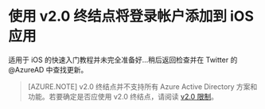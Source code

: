 <properties
	pageTitle="Azure AD v2.0 iOS 应用 | Azure"
	description="如何构建一个使用个人 Microsoft 帐户和工作或学校帐户来登录用户的 iOS 应用。"
	services="active-directory"
	documentationCenter=""
	authors="dstrockis"
	manager="mbaldwin"
	editor=""/>

<tags
	ms.service="active-directory"
	ms.date="02/20/2016"
	wacn.date="06/24/2016"/>

# 使用 v2.0 终结点将登录帐户添加到 iOS 应用

适用于 iOS 的快速入门教程并未完全准备好...稍后返回检查并在 Twitter 的 @AzureAD 中查找更新。

> [AZURE.NOTE]
	v2.0 终结点并不支持所有 Azure Active Directory 方案和功能。若要确定是否应使用 v2.0 终结点，请阅读 [v2.0 限制](/documentation/articles/active-directory-v2-limitations/)。

<!---HONumber=Mooncake_0516_2016-->